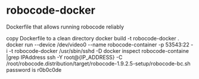 # robocode-docker
Dockerfile that allows running robocode reliably

copy Dockerfile to a clean directory
docker build -t robocode-docker .
docker run --device /dev/video0 --name robocode-container -p 53543:22 -i -t robocode-docker /usr/sbin/sshd -D
docker inspect robocode-containe |grep IPAddress
ssh -Y root@{IP_ADDRESS} -C /root/robocode.distribution/target/robocode-1.9.2.5-setup/robocode-bc.sh
password is r0b0c0de

